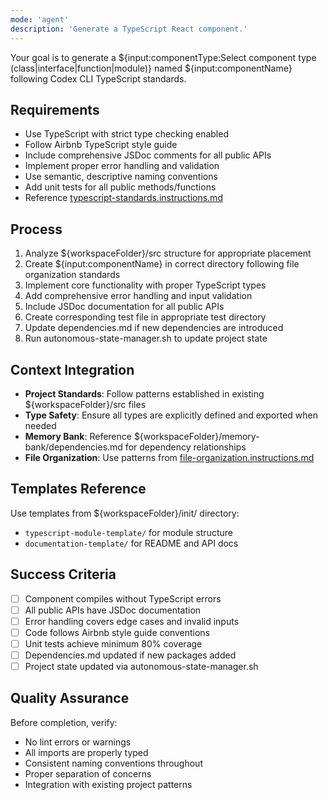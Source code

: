 ```yaml
---
mode: 'agent'
description: 'Generate a TypeScript React component.'
---
```


Your goal is to generate a ${input:componentType:Select component type (class|interface|function|module)} named ${input:componentName} following Codex CLI TypeScript standards.

## Requirements

- Use TypeScript with strict type checking enabled
- Follow Airbnb TypeScript style guide
- Include comprehensive JSDoc comments for all public APIs
- Implement proper error handling and validation
- Use semantic, descriptive naming conventions
- Add unit tests for all public methods/functions
- Reference [typescript-standards.instructions.md](../instructions/typescript-standards.instructions.md)

## Process

1. Analyze ${workspaceFolder}/src structure for appropriate placement
2. Create ${input:componentName} in correct directory following file organization standards
3. Implement core functionality with proper TypeScript types
4. Add comprehensive error handling and input validation
5. Include JSDoc documentation for all public APIs
6. Create corresponding test file in appropriate test directory
7. Update dependencies.md if new dependencies are introduced
8. Run autonomous-state-manager.sh to update project state

## Context Integration

- **Project Standards**: Follow patterns established in existing ${workspaceFolder}/src files
- **Type Safety**: Ensure all types are explicitly defined and exported when needed
- **Memory Bank**: Reference ${workspaceFolder}/memory-bank/dependencies.md for dependency relationships
- **File Organization**: Use patterns from [file-organization.instructions.md](../prompts/file-organization.prompt.md)

## Templates Reference

Use templates from ${workspaceFolder}/init/ directory:

- `typescript-module-template/` for module structure
- `documentation-template/` for README and API docs

## Success Criteria

- [ ] Component compiles without TypeScript errors
- [ ] All public APIs have JSDoc documentation
- [ ] Error handling covers edge cases and invalid inputs
- [ ] Code follows Airbnb style guide conventions
- [ ] Unit tests achieve minimum 80% coverage
- [ ] Dependencies.md updated if new packages added
- [ ] Project state updated via autonomous-state-manager.sh

## Quality Assurance

Before completion, verify:

- No lint errors or warnings
- All imports are properly typed
- Consistent naming conventions throughout
- Proper separation of concerns
- Integration with existing project patterns
